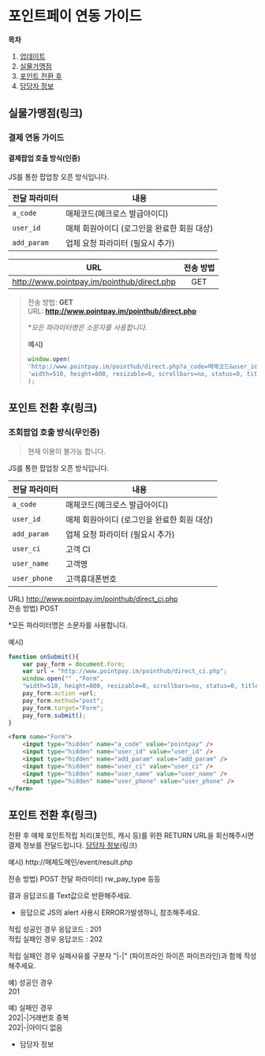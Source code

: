 # 포인트페이 연동 가이드

**목차**
1. [업데이트](#)   
2. [실물가맹점](#)   
3. [포인트 전환 후](#)   
4. [담당자 정보](#)   

## 실물가맹점(링크)

### 결제 연동 가이드

#### 결제팝업 호출 방식(인증)

JS를 통한 팝업창 오픈 방식입니다.

|전달 파라미터|내용|
|------|---|
|`a_code`|매체코드(메크로스 발급아이디)|
|`user_id`|매체 회원아이디 (로그인을 완료한 회원 대상)|
|`add_param`|업체 요청 파라미터 (필요시 추가)|

|URL|전송 방법|
|------|:---:|
|http://www.pointpay.im/pointhub/direct.php|GET|

> 전송 방법: **GET**   
> URL: **http://www.pointpay.im/pointhub/direct.php**
>
> _*모든 파라미터명은 소문자를 사용합니다._
>
> **예시)**
> ```js
> window.open(
> 'http://www.pointpay.im/pointhub/direct.php?a_code=매체코드&user_id=매체회원아이디', 
> 'width=510, height=800, resizable=0, scrollbars=no, status=0, titlebar=0, toolbar=0, left=435, top=100' 
> );
> ```

## 포인트 전환 후(링크)

### 조회팝업 호출 방식(무인증)

> 현재 이용이 불가능 합니다.

JS를 통한 팝업창 오픈 방식입니다.

|전달 파라미터|내용|
|------|---|
|`a_code`|매체코드(메크로스 발급아이디)|
|`user_id`|매체 회원아이디 (로그인을 완료한 회원 대상)|
|`add_param`|업체 요청 파라미터 (필요시 추가)|
|`user_ci`|고객 CI|
|`user_name`|고객명|
|`user_phone`|고객휴대폰번호|

URL) http://www.pointpay.im/pointhub/direct_ci.php   
전송 방법) POST   

*모든 파라미터명은 소문자를 사용합니다.


예시)
```js
function onSubmit(){
    var pay_form = document.Form;
    var url = "http://www.pointpay.im/pointhub/direct_ci.php";
    window.open("" ,"Form", 
    "width=510, height=800, resizable=0, scrollbars=no, status=0, titlebar=0, toolbar=0, left=435, top=100"); 
    pay_form.action =url; 
    pay_form.method="post";
    pay_form.target="Form";
    pay_form.submit();
}
```
```html
<form name="Form">
    <input type="hidden" name="a_code" value="pointpay" />
    <input type="hidden" name="user_id" value="user_id" />
    <input type="hidden" name="add_param" value="add_param" />
    <input type="hidden" name="user_ci" value="user_ci" />
    <input type="hidden" name="user_name" value="user_name" />
    <input type="hidden" name="user_phone" value="user_phone" />
</form>
```

## 포인트 전환 후(링크)

전환 후 매체 포인트적립 처리(포인트, 캐시 등)를 위한 RETURN URL을 회신해주시면   
결제 정보를 전달드립니다. [담당자 정보]()(링크) 

예시)
http://매체도메인/event/result.php

전송 방법) POST
전달 파라미터)
rw_pay_type 등등

결과 응답코드를 Text값으로 반환해주세요.   
* 응답으로 JS의 alert 사용시 ERROR가발생하니, 참조해주세요.    
   
적립 성공인 경우 응답코드 : 201   
적립 실패인 경우 응답코드 : 202   

적립 실패인 경우 실패사유를 구분자 "|-|" (파이프라인 하이픈 파이프라인)과 함께 작성해주세요.   

예) 성공인 경우   
201   

예) 실패인 경우   
202|-|거래번호 중복   
202|-|아이디 없음   


- 담당자 정보


